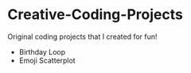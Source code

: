 # Creative-Coding-Projects
Original coding projects that I created for fun!

- Birthday Loop
- Emoji Scatterplot

